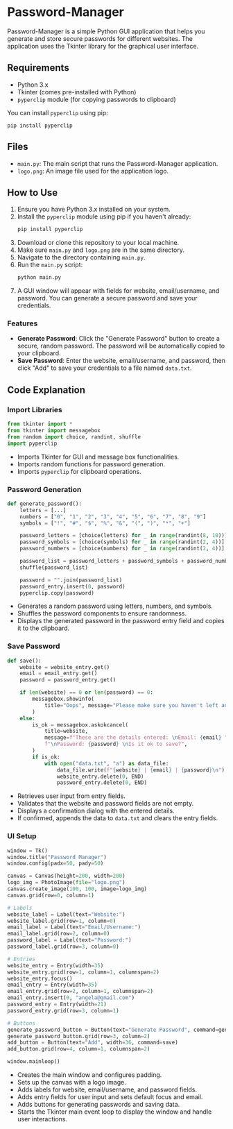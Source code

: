 # Password-Manager

Password-Manager is a simple Python GUI application that helps you generate and store secure passwords for different websites. The application uses the Tkinter library for the graphical user interface.

## Requirements

- Python 3.x
- Tkinter (comes pre-installed with Python)
- `pyperclip` module (for copying passwords to clipboard)

You can install `pyperclip` using pip:

```
pip install pyperclip
```

## Files

- `main.py`: The main script that runs the Password-Manager application.
- `logo.png`: An image file used for the application logo.

## How to Use

1. Ensure you have Python 3.x installed on your system.
2. Install the `pyperclip` module using pip if you haven't already:
   ```sh
   pip install pyperclip
   ```
3. Download or clone this repository to your local machine.
4. Make sure `main.py` and `logo.png` are in the same directory.
5. Navigate to the directory containing `main.py`.
6. Run the `main.py` script:
   ```sh
   python main.py
   ```
7. A GUI window will appear with fields for website, email/username, and password. You can generate a secure password and save your credentials.

### Features

- **Generate Password**: Click the "Generate Password" button to create a secure, random password. The password will be automatically copied to your clipboard.
- **Save Password**: Enter the website, email/username, and password, then click "Add" to save your credentials to a file named `data.txt`.

## Code Explanation

### Import Libraries

```python
from tkinter import *
from tkinter import messagebox
from random import choice, randint, shuffle
import pyperclip
```

- Imports Tkinter for GUI and message box functionalities.
- Imports random functions for password generation.
- Imports `pyperclip` for clipboard operations.

### Password Generation

```python
def generate_password():
    letters = [...]
    numbers = ["0", "1", "2", "3", "4", "5", "6", "7", "8", "9"]
    symbols = ["!", "#", "$", "%", "&", "(", ")", "*", "+"]

    password_letters = [choice(letters) for _ in range(randint(8, 10))]
    password_symbols = [choice(symbols) for _ in range(randint(2, 4))]
    password_numbers = [choice(numbers) for _ in range(randint(2, 4))]

    password_list = password_letters + password_symbols + password_numbers
    shuffle(password_list)

    password = "".join(password_list)
    password_entry.insert(0, password)
    pyperclip.copy(password)
```

- Generates a random password using letters, numbers, and symbols.
- Shuffles the password components to ensure randomness.
- Displays the generated password in the password entry field and copies it to the clipboard.

### Save Password

```python
def save():
    website = website_entry.get()
    email = email_entry.get()
    password = password_entry.get()

    if len(website) == 0 or len(password) == 0:
        messagebox.showinfo(
            title="Oops", message="Please make sure you haven't left any fields empty."
        )
    else:
        is_ok = messagebox.askokcancel(
            title=website,
            message=f"These are the details entered: \nEmail: {email} "
            f"\nPassword: {password} \nIs it ok to save?",
        )
        if is_ok:
            with open("data.txt", "a") as data_file:
                data_file.write(f"{website} | {email} | {password}\n")
                website_entry.delete(0, END)
                password_entry.delete(0, END)
```

- Retrieves user input from entry fields.
- Validates that the website and password fields are not empty.
- Displays a confirmation dialog with the entered details.
- If confirmed, appends the data to `data.txt` and clears the entry fields.

### UI Setup

```python
window = Tk()
window.title("Password Manager")
window.config(padx=50, pady=50)

canvas = Canvas(height=200, width=200)
logo_img = PhotoImage(file="logo.png")
canvas.create_image(100, 100, image=logo_img)
canvas.grid(row=0, column=1)

# Labels
website_label = Label(text="Website:")
website_label.grid(row=1, column=0)
email_label = Label(text="Email/Username:")
email_label.grid(row=2, column=0)
password_label = Label(text="Password:")
password_label.grid(row=3, column=0)

# Entries
website_entry = Entry(width=35)
website_entry.grid(row=1, column=1, columnspan=2)
website_entry.focus()
email_entry = Entry(width=35)
email_entry.grid(row=2, column=1, columnspan=2)
email_entry.insert(0, "angela@gmail.com")
password_entry = Entry(width=21)
password_entry.grid(row=3, column=1)

# Buttons
generate_password_button = Button(text="Generate Password", command=generate_password)
generate_password_button.grid(row=3, column=2)
add_button = Button(text="Add", width=36, command=save)
add_button.grid(row=4, column=1, columnspan=2)

window.mainloop()
```

- Creates the main window and configures padding.
- Sets up the canvas with a logo image.
- Adds labels for website, email/username, and password fields.
- Adds entry fields for user input and sets default focus and email.
- Adds buttons for generating passwords and saving data.
- Starts the Tkinter main event loop to display the window and handle user interactions.
